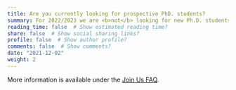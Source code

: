 ```yaml
---
title: Are you currently looking for prospective PhD. students?
summary: For 2022/2023 we are <b>not</b> looking for new Ph.D. students.
reading_time: false  # Show estimated reading time?
share: false  # Show social sharing links?
profile: false  # Show author profile?
comments: false  # Show comments?
date: "2021-12-02"
weight: 2
---
```


More information is available under the <a href="/faq/join-us">Join Us FAQ</a>.